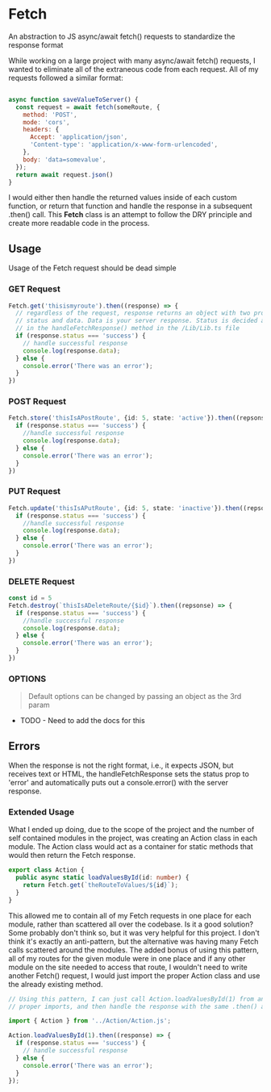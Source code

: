 # Fetch
An abstraction to JS async/await fetch() requests to standardize the response format

While working on a large project with many async/await fetch() requests, I wanted to eliminate all of the extraneous code from each request. All of my requests followed a similar format:

```javascript

async function saveValueToServer() {
  const request = await fetch(someRoute, {
    method: 'POST',
    mode: 'cors',
    headers: {
      Accept: 'application/json',
      'Content-type': 'application/x-www-form-urlencoded',
    },
    body: 'data=somevalue',
  });
  return await request.json()
}
```

I would either then handle the returned values inside of each custom function, or return that function and handle the response in a subsequent .then() call. This __Fetch__ class is an attempt to follow the DRY principle and create more readable code in the process. 

## Usage

Usage of the Fetch request should be dead simple

### GET Request
```typescript
Fetch.get('thisismyroute').then((response) => {
  // regardless of the request, response returns an object with two properties
  // status and data. Data is your server response. Status is decided and set
  // in the handleFetchResponse() method in the /Lib/Lib.ts file
  if (response.status === 'success') {
    // handle successful response
    console.log(response.data);
  } else {
    console.error('There was an error');
  }
})
```

### POST Request
```typescript
Fetch.store('thisIsAPostRoute', {id: 5, state: 'active'}).then((repsonse) => {
  if (response.status === 'success') {
    //handle successful response
    console.log(response.data);
  } else {
    console.error('There was an error');
  }
})
```
### PUT Request
```typescript
Fetch.update('thisIsAPutRoute', {id: 5, state: 'inactive'}).then((repsonse) => {
  if (response.status === 'success') {
    //handle successful response
    console.log(response.data);
  } else {
    console.error('There was an error');
  }
})
```
### DELETE Request
```typescript
const id = 5
Fetch.destroy(`thisIsADeleteRoute/{$id}`).then((repsonse) => {
  if (response.status === 'success') {
    //handle successful response
    console.log(response.data);
  } else {
    console.error('There was an error');
  }
})
```

### OPTIONS
> Default options can be changed by passing an object as the 3rd param
 - TODO - Need to add the docs for this

## Errors

When the response is not the right format, i.e., it expects JSON, but receives text or HTML, the handleFetchResponse sets the status prop to 'error' and automatically puts out a console.error() with the server response. 

### Extended Usage

What I ended up doing, due to the scope of the project and the number of self contained modules in the project, was creating an Action class in each module. The Action class would act as a container for static methods that would then return the Fetch response.

```typescript
export class Action {
  public async static loadValuesById(id: number) {
    return Fetch.get(`theRouteToValues/${id}`);
  }
}
```

This allowed me to contain all of my Fetch requests in one place for each module, rather than scattered all over the codebase. Is it a good solution? Some probably don't think so, but it was very helpful for this project. I don't think it's exactly an anti-pattern, but the alternative was having many Fetch calls scattered around the modules. The added bonus of using this pattern, all of my routes for the given module were in one place and if any other module on the site needed to access that route, I wouldn't need to write another Fetch() request, I would just import the proper Action class and use the already existing method. 

```typescript
// Using this pattern, I can just call Action.loadValuesById(1) from anywhere, with the 
// proper imports, and then handle the response with the same .then() as the Fetch calls

import { Action } from '../Action/Action.js';

Action.loadValuesById(1).then((response) => {
  if (response.status === 'success') {
    // handle successful response
  } else {
    console.error('There was an error');
  }
});

```
